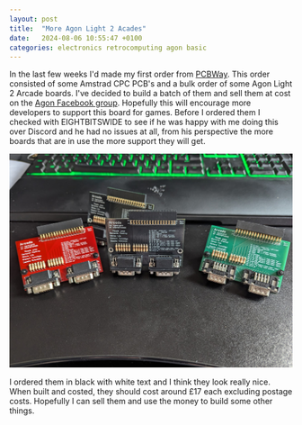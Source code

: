 ```yaml
---
layout: post
title:  "More Agon Light 2 Acades"
date:   2024-08-06 10:55:47 +0100
categories: electronics retrocomputing agon basic
---
```


In the last few weeks I'd made my first order from [PCBWay](https://www.pcbway.com/).  This order consisted of some Amstrad CPC PCB's and a bulk order of some Agon Light 2 Arcade boards. I've decided to build a batch of them and sell them at cost on the [Agon Facebook group](https://www.facebook.com/groups/agoncomputer/).  Hopefully this will encourage more developers to support this board for games.  Before I ordered them I checked with EIGHTBITSWIDE to see if he was happy with me doing this over Discord and he had no issues at all, from his perspective the more boards that are in use the more support they will get.

![Agon Light 2 EIGHTBITSWIDE Arcades](/assets/images/20240806_eightbitswide_arcades.png)

I ordered them in black with white text and I think they look really nice.  When built and costed, they should cost around £17 each excluding postage costs.  Hopefully I can sell them and use the money to build some other things.